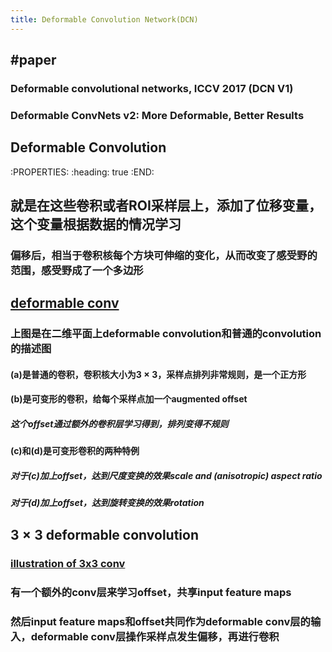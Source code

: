 ```yaml
---
title: Deformable Convolution Network(DCN)
---
```


## #paper
### Deformable convolutional networks, ICCV 2017 (DCN V1)
### Deformable ConvNets v2: More Deformable, Better Results
## Deformable Convolution
:PROPERTIES:
:heading: true
:END:
## 就是在这些卷积或者ROI采样层上，添加了**位移变量**，这个变量根据数据的情况学习
### 偏移后，相当于卷积核每个方块可伸缩的变化，从而改变了感受野的范围，感受野成了一个多边形
## [deformable conv](https://i.imgur.com/ABfMmYo.png)
### 上图是在二维平面上deformable convolution和普通的convolution的描述图
#### (a)是普通的卷积，卷积核大小为$3\times 3$，采样点排列非常规则，是一个正方形
#### (b)是可变形的卷积，给每个采样点加一个augmented offset
##### 这个offset通过额外的卷积层学习得到，排列变得不规则
#### (c)和(d)是可变形卷积的两种特例
##### 对于(c)加上offset，达到尺度变换的效果scale and (anisotropic) aspect ratio
##### 对于(d)加上offset，达到旋转变换的效果rotation
## $3\times 3$ deformable convolution
### [illustration of 3x3 conv](https://i.imgur.com/90ECFxe.png)
### 有一个额外的conv层来学习offset，共享input feature maps
### 然后input feature maps和offset共同作为deformable conv层的输入，deformable conv层操作采样点发生偏移，再进行卷积
##
